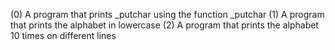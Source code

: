 (0) A program that prints _putchar using the function _putchar
(1) A program that prints the alphabet in lowercase
(2) A program that prints the alphabet 10 times on different lines
